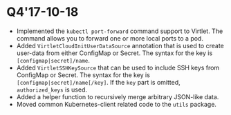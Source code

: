 # Q4'17-10-18

* Implemented the `kubectl port-forward` command support to Virtlet.
  The command allows you to forward one or more local ports to a pod.
* Added `VirtletCloudInitUserDataSource` annotation that is used
  to create user-data from either ConfigMap or Secret.
  The syntax for the key is `[configmap|secret]/name`.
* Added `VirtletSSHKeySource` that can be used to include SSH keys
  from ConfigMap or Secret.
  The syntax for the key is `[configmap|secret]/name[/key]`.
  If the `key` part is omitted, `authorized_keys` is used.
* Added a helper function to recursively merge arbitrary JSON-like
  data.
* Moved common Kubernetes-client related code to the `utils` package.

